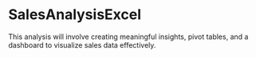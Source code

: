 # SalesAnalysisExcel
This analysis will involve creating meaningful insights, pivot tables, and a dashboard to visualize sales data effectively. 
